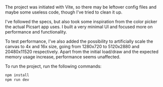 The project was initiated with Vite, so there may be leftover config files and maybe some useless code, though I've tried to clean it up.

I've followed the specs, but also took some inspiration from the color picker the actual Picsart app uses.
I built a very minimal UI and focused more on performance and functionality.

To test performance, I've also added the possibility to artificially scale the canvas to 4x and 16x size, going from 1280x720 to 5120x2880 and 20480x11520 respectively. Apart from the initial load/draw and the expected memory usage increase, performance seems unaffected.


To run the project, run the following commands:

```bash
npm install
npm run dev
```
